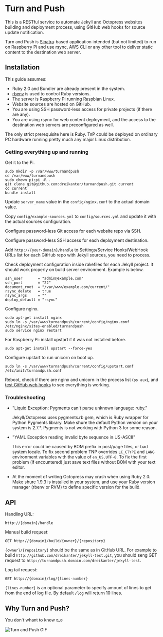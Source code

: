 # Turn and Push

This is a RESTful service to automate Jekyll and Octopress websites building and deployment process, using GitHub web hooks for source update notification.

Turn and Push is [Sinatra](http://sinatrarb.com)-based application intended (but not limited) to run on Raspberry Pi and use rsync, AWS CLI or any other tool to deliver static content to the destination web server.

## Installation

This guide assumes:

- Ruby 2.0 and Bundler are already present in the system.
- [rbenv](https://github.com/sstephenson/rbenv) is used to control Ruby versions.
- The server is Raspberry Pi running Raspbian Linux.
- Website sources are hosted on GitHub.
- You are using SSH password-less access for private projects (if there are any).
- You are using rsync for web content deployment, and the access to the destination web servers are preconfigured as well.

The only strict prerequisite here is Ruby. TnP could be deployed on ordinary PC hardware running pretty much any major Linux distribution.

### Getting everything up and running

Get it to the Pi.

	sudo mkdir -p /var/www/turnandpush
	cd /var/www/turnandpush
	sudo chown pi:pi -R .
	git clone git@github.com:dreikanter/turnandpush.git current
	cd current
	bundle install

Update `server_name` value in the `config/nginx.conf` to the actual domain value.

Copy `config/example-sources.yml` to `config/sources.yml` and update it with the actual sources configuration.

Configure password-less Git access for each website repo via SSH.

Configure password-less SSH access for each deployment destination.

Add `http://{your-domain}/handle` to Settings/Service Hooks/WebHook URLs list for each GitHub repo with Jekyll sources, you need to process.

Check deployment configuration inside rakefiles for each Jekyll project. It should work properly on build server environment. Example is below.

	ssh_user       = "admin@example.com"
	ssh_port       = "22"
	document_root  = "/var/www/example.com/current/"
	rsync_delete   = true
	rsync_args     = ""
	deploy_default = "rsync"

Configure nginx.

	sudo apt-get install nginx
	sudo ln -s /var/www/turnandpush/current/config/nginx.conf /etc/nginx/sites-enabled/turnandpush
	sudo service nginx restart

For Raspberry Pi: install upstart if it was not installed before.

	sudo apt-get install upstart --force-yes

Configure upstart to run unicorn on boot up.

	sudo ln -s /var/www/turnandpush/current/config/upstart.conf /etc/init/turnandpush.conf

Reboot, check if there are nginx and unicorn in the process list (`ps aux`), and [test GitHub web hooks](https://help.github.com/articles/testing-webhooks) to see everything is working.

### Troubleshooting

- "Liquid Exception: Pygments can't parse unknown language: ruby."

  Jekyll/Octopress uses pygments.rb gem, which is Ruby wrapper for Python Pygments library. Make shure the default Python version on your system is 2.7.*. Pygments is not working with Python 3 for some reason.
  
- "YAML Exception reading invalid byte sequence in US-ASCII"

  This error could be caused by BOM prefix in post/page files, or bad system locale. To fix second problem TNP overrides `LC_CTYPE` and `LANG` environment variables with the value of `en_US.UTF-8`. To fix the first problem (if encountered) just save text files without BOM with your text editor.
  
- At the moment of writing Octopress may crash when using Ruby 2.0. Make shure 1.9.3 is installed in your system, and use your Ruby version manager (rbenv or RVM) to define specific version for the build.


## API

Handling URL:

	http://{domain}/handle

Manual build request:

	GET http://{domain}/build/{owner}/{repository}

`{owner}/{repository}` should be the same as in GitHub URL. For example to build `http://github.com/dreikanter/jekyll-test.git`, you should seng GET request to `http://turnandpush.domain.com/dreikanter/jekyll-test`.

Log tail request:

	GET http://{domain}/log/{lines-number}

`{lines-number}` is an optional parameter to specify amount of lines to get from the end of log file. By default `/log` will return 10 lines.

## Why Turn and Push?

You don't whant to know ಠ_ಠ

![Turn and Push GIF](http://d.pr/i/ykzw+)
